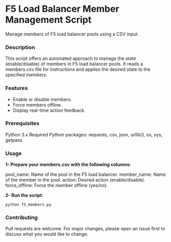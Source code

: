 # F5 Load Balancer Member Management Script
Manage members of F5 load balancer pools using a CSV input.

### Description
This script offers an automated approach to manage the state (enable/disable) of members in F5 load balancer pools. It reads a members.csv file for instructions and applies the desired state to the specified members.

### Features
- Enable or disable members.
- Force members offline.
- Display real-time action feedback.

### Prerequisites
Python 3.x
Required Python packages: requests, csv, json, urllib3, os, sys, getpass


### Usage
**1- Prepare your members.csv with the following columns:**

pool_name: Name of the pool in the F5 load balancer.
member_name: Name of the member in the pool.
action: Desired action (enable/disable).
force_offline: Force the member offline (yes/no).


**2- Run the script:**
``` console
python f5_members.py
```

### Contributing
Pull requests are welcome. For major changes, please open an issue first to discuss what you would like to change.
